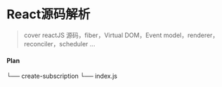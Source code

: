 # React源码解析
> cover reactJS 源码，fiber，Virtual DOM，Event model，renderer，reconciler，scheduler ...

#### Plan

└── create-subscription
  └── index.js